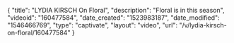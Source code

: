 {
    "title": "LYDIA KIRSCH On Floral",
    "description": "Floral is in this season",
    "videoid": "160477584",
    "date_created": "1523983187",
    "date_modified": "1546466769",
    "type": "captivate",
    "layout": "video",
    "url": "\/v\/lydia-kirsch-on-floral\/160477584"
}
